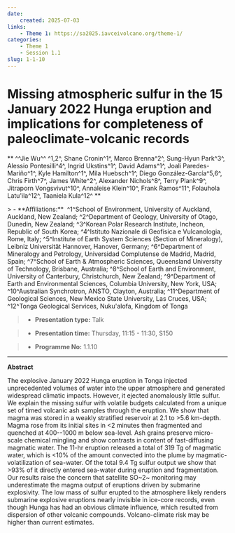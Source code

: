 ```yaml
---
date:
    created: 2025-07-03
links:
    - Theme 1: https://sa2025.iavceivolcano.org/theme-1/
categories:
    - Theme 1
    - Session 1.1
slug: 1-1-10
---
```


# Missing atmospheric sulfur in the 15 January 2022 Hunga eruption and implications for completeness of paleoclimate-volcanic records

** ^^Jie Wu^^ ^1,2^, Shane Cronin^1^, Marco Brenna^2^, Sung-Hyun Park^3^, Alessio Pontesilli^4^, Ingrid Ukstins^1^, David Adams^1^, Joali Paredes-Mariño^1^, Kyle Hamilton^1^, Mila Huebsch^1^, Diego González-García^5,6^, Chris Firth^7^, James White^2^, Alexander Nichols^8^, Terry Plank^9^, Jitraporn Vongsvivut^10^, Annaleise Klein^10^, Frank Ramos^11^, Folauhola Latu'ila^12^, Taaniela Kula^12^ **

<!-- more -->> - **Affiliations:**  ^1^School of Environment, University of Auckland, Auckland, New Zealand; ^2^Department of Geology, University of Otago, Dunedin, New Zealand; ^3^Korean Polar Research Institute, Incheon, Republic of South Korea; ^4^Istituto Nazionale di Geofisica e Vulcanologia, Rome, Italy; ^5^Institute of Earth System Sciences (Section of Mineralogy), Leibniz Universität Hannover, Hanover, Germany; ^6^Department of Mineralogy and Petrology, Universidad Complutense de Madrid, Madrid, Spain; ^7^School of Earth & Atmospheric Sciences, Queensland University of Technology, Brisbane, Australia; ^8^School of Earth and Environment, University of Canterbury, Christchurch, New Zealand; ^9^Department of Earth and Environmental Sciences, Columbia University, New York, USA; ^10^Australian Synchrotron, ANSTO, Clayton, Australia; ^11^Department of Geological Sciences, New Mexico State University, Las Cruces, USA; ^12^Tonga Geological Services, Nuku'alofa, Kingdom of Tonga 

> - **Presentation type:** Talk

> - **Presentation time:** Thursday, 11:15 - 11:30, S150

> - **Programme No:** 1.1.10

--- 

**Abstract**

The explosive January 2022 Hunga eruption in Tonga injected unprecedented volumes of water into the upper atmosphere and generated widespread climatic impacts. However, it ejected anomalously little sulfur. We explain the missing sulfur with volatile budgets calculated from a unique set of timed volcanic ash samples through the eruption. We show that magma was stored in a weakly stratified reservoir at 2.1 to >5.6 km-depth. Magma rose from its initial sites in <2 minutes then fragmented and quenched at 400--1000 m below sea-level. Ash grains preserve micro-scale chemical mingling and show contrasts in content of fast-diffusing magmatic water. The 11-hr eruption released a total of 319 Tg of magmatic water, which is <10% of the amount convected into the plume by magmatic-volatilization of sea-water. Of the total 9.4 Tg sulfur output we show that >93% of it directly entered sea-water during eruption and fragmentation. Our results raise the concern that satellite SO~2~ monitoring may underestimate the magma output of eruptions driven by submarine explosivity. The low mass of sulfur erupted to the atmosphere likely renders submarine explosive eruptions nearly invisible in ice-core records, even though Hunga has had an obvious climate influence, which resulted from dispersion of other volcanic compounds. Volcano-climate risk may be higher than current estimates.

